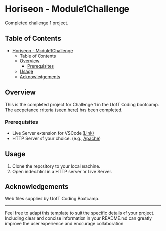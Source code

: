 # Horiseon - Module1Challenge

Completed challenge 1 project.

## Table of Contents

- [Horiseon - Module1Challenge](#horiseon---module1challenge)
  - [Table of Contents](#table-of-contents)
  - [Overview](#overview)
    - [Prerequisites](#prerequisites)
  - [Usage](#usage)
  - [Acknowledgements](#acknowledgements)

## Overview

This is the completed project for Challenge 1 in the UofT Coding bootcamp. The accpetance criteria ([seen here](#))<add link here> has been completed.

### Prerequisites

- Live Server extension for VSCode [(Link)](https://marketplace.visualstudio.com/items?itemName=ritwickdey.LiveServer)
- HTTP Server of your choice. (e.g., [Apache](https://httpd.apache.org/))

## Usage

1. Clone the repository to your local machine.
2. Open index.html in a HTTP server or Live Server.

## Acknowledgements

Web files supplied by UofT Coding Bootcamp.

---

Feel free to adapt this template to suit the specific details of your project. Including clear and concise information in your README.md can greatly improve the user experience and encourage collaboration.
